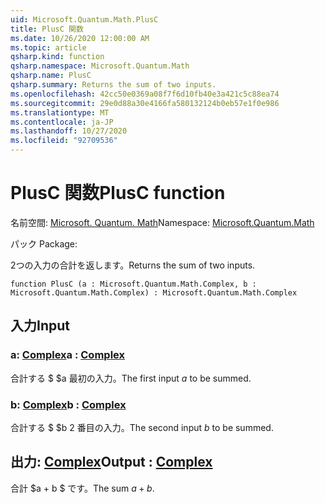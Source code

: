 ```yaml
---
uid: Microsoft.Quantum.Math.PlusC
title: PlusC 関数
ms.date: 10/26/2020 12:00:00 AM
ms.topic: article
qsharp.kind: function
qsharp.namespace: Microsoft.Quantum.Math
qsharp.name: PlusC
qsharp.summary: Returns the sum of two inputs.
ms.openlocfilehash: 42cc50e0369a08f7f6d10fb40e3a421c5c88ea74
ms.sourcegitcommit: 29e0d88a30e4166fa580132124b0eb57e1f0e986
ms.translationtype: MT
ms.contentlocale: ja-JP
ms.lasthandoff: 10/27/2020
ms.locfileid: "92709536"
---
```

# <a name="plusc-function"></a><span data-ttu-id="18d63-102">PlusC 関数</span><span class="sxs-lookup"><span data-stu-id="18d63-102">PlusC function</span></span>

<span data-ttu-id="18d63-103">名前空間: [Microsoft. Quantum. Math](xref:Microsoft.Quantum.Math)</span><span class="sxs-lookup"><span data-stu-id="18d63-103">Namespace: [Microsoft.Quantum.Math](xref:Microsoft.Quantum.Math)</span></span>

<span data-ttu-id="18d63-104">パック [](https://nuget.org/packages/)</span><span class="sxs-lookup"><span data-stu-id="18d63-104">Package: [](https://nuget.org/packages/)</span></span>


<span data-ttu-id="18d63-105">2つの入力の合計を返します。</span><span class="sxs-lookup"><span data-stu-id="18d63-105">Returns the sum of two inputs.</span></span>

```qsharp
function PlusC (a : Microsoft.Quantum.Math.Complex, b : Microsoft.Quantum.Math.Complex) : Microsoft.Quantum.Math.Complex
```


## <a name="input"></a><span data-ttu-id="18d63-106">入力</span><span class="sxs-lookup"><span data-stu-id="18d63-106">Input</span></span>

### <a name="a--complex"></a><span data-ttu-id="18d63-107">a: [Complex](xref:Microsoft.Quantum.Math.Complex)</span><span class="sxs-lookup"><span data-stu-id="18d63-107">a : [Complex](xref:Microsoft.Quantum.Math.Complex)</span></span>

<span data-ttu-id="18d63-108">合計する $ $a 最初の入力。</span><span class="sxs-lookup"><span data-stu-id="18d63-108">The first input $a$ to be summed.</span></span>


### <a name="b--complex"></a><span data-ttu-id="18d63-109">b: [Complex](xref:Microsoft.Quantum.Math.Complex)</span><span class="sxs-lookup"><span data-stu-id="18d63-109">b : [Complex](xref:Microsoft.Quantum.Math.Complex)</span></span>

<span data-ttu-id="18d63-110">合計する $ $b 2 番目の入力。</span><span class="sxs-lookup"><span data-stu-id="18d63-110">The second input $b$ to be summed.</span></span>



## <a name="output--complex"></a><span data-ttu-id="18d63-111">出力: [Complex](xref:Microsoft.Quantum.Math.Complex)</span><span class="sxs-lookup"><span data-stu-id="18d63-111">Output : [Complex](xref:Microsoft.Quantum.Math.Complex)</span></span>

<span data-ttu-id="18d63-112">合計 $a + b $ です。</span><span class="sxs-lookup"><span data-stu-id="18d63-112">The sum $a + b$.</span></span>